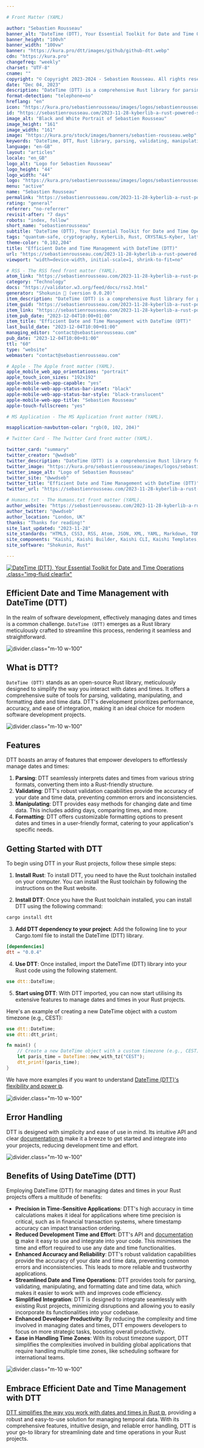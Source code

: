 ```yaml
---

# Front Matter (YAML)

author: "Sebastien Rousseau"
banner_alt: "DateTime (DTT), Your Essential Toolkit for Date and Time Operations."
banner_height: "100vh"
banner_width: "100vw"
banner: "https://kura.pro/dtt/images/github/github-dtt.webp"
cdn: "https://kura.pro"
changefreq: "weekly"
charset: "UTF-8"
cname: ""
copyright: "© Copyright 2023-2024 - Sebastien Rousseau. All rights reserved."
date: "Dec 04, 2023"
description: "DateTime (DTT) is a comprehensive Rust library for parsing, validating, manipulating, and formatting dates and times. It offers a high level of precision and a wide range of functionalities."
format-detection: "telephone=no"
hreflang: "en"
icon: "https://kura.pro/sebastienrousseau/images/logos/sebastienrousseau.svg"
id: "https://sebastienrousseau.com/2023-11-28-kyberlib-a-rust-powered-shield-against-quantum-threats/index.html"
image_alt: "Black and White Portrait of Sebastien Rousseau"
image_height: "161"
image_width: "161"
image: "https://kura.pro/stock/images/banners/sebastien-rousseau.webp"
keywords: "DateTime, DTT, Rust library, parsing, validating, manipulating, formatting, dates, times"
language: "en-GB"
layout: "articles"
locale: "en_GB"
logo_alt: "Logo for Sebastien Rousseau"
logo_height: "44"
logo_width: "44"
logo: "https://kura.pro/sebastienrousseau/images/logos/sebastienrousseau.webp"
menu: "active"
name: "Sebastien Rousseau"
permalink: "https://sebastienrousseau.com/2023-11-28-kyberlib-a-rust-powered-shield-against-quantum-threats/index.html"
rating: "general"
referrer: "no-referrer"
revisit-after: "7 days"
robots: "index, follow"
short_name: "sebastienrousseau"
subtitle: "DateTime (DTT), Your Essential Toolkit for Date and Time Operations."
tags: "quantum-safe, cryptography, KyberLib, Rust, CRYSTALS-Kyber, lattice-based, NIST, standardization, KEM, digital signatures, lightweight, hash-based, Kyber512, Kyber768, Kyber1024, security, efficiency, versatility, no-std, memory safety, system-level, embedded, WebAssembly, web"
theme-color: "0,102,204"
title: "Efficient Date and Time Management with DateTime (DTT)"
url: "https://sebastienrousseau.com/2023-11-28-kyberlib-a-rust-powered-shield-against-quantum-threats/index.html"
viewport: "width=device-width, initial-scale=1, shrink-to-fit=no"

# RSS - The RSS feed front matter (YAML).
atom_link: "https://sebastienrousseau.com/2023-11-28-kyberlib-a-rust-powered-shield-against-quantum-threats/rss.xml"
category: "Technology"
docs: "https://validator.w3.org/feed/docs/rss2.html"
generator: "Shokunin 🦀 (version 0.0.20)"
item_description: "DateTime (DTT) is a comprehensive Rust library for parsing, validating, manipulating, and formatting dates and times. It offers a high level of precision and a wide range of functionalities."
item_guid: "https://sebastienrousseau.com/2023-11-28-kyberlib-a-rust-powered-shield-against-quantum-threats/rss.xml"
item_link: "https://sebastienrousseau.com/2023-11-28-kyberlib-a-rust-powered-shield-against-quantum-threats/rss.xml"
item_pub_date: "2023-12-04T10:00+01:00"
item_title: "Efficient Date and Time Management with DateTime (DTT)"
last_build_date: "2023-12-04T10:00+01:00"
managing_editor: "contact@sebastienrousseau.com"
pub_date: "2023-12-04T10:00+01:00"
ttl: "60"
type: "website"
webmaster: "contact@sebastienrousseau.com"

# Apple - The Apple front matter (YAML).
apple_mobile_web_app_orientations: "portrait"
apple_touch_icon_sizes: "192x192"
apple-mobile-web-app-capable: "yes"
apple-mobile-web-app-status-bar-inset: "black"
apple-mobile-web-app-status-bar-style: "black-translucent"
apple-mobile-web-app-title: "Sebastien Rousseau"
apple-touch-fullscreen: "yes"

# MS Application - The MS Application front matter (YAML).

msapplication-navbutton-color: "rgb(0, 102, 204)"

# Twitter Card - The Twitter Card front matter (YAML).

twitter_card: "summary"
twitter_creator: "@wwdseb"
twitter_description: "DateTime (DTT) is a comprehensive Rust library for parsing, validating, manipulating, and formatting dates and times. It offers a high level of precision and a wide range of functionalities."
twitter_image: "https://kura.pro/sebastienrousseau/images/logos/sebastienrousseau.webp"
twitter_image_alt: "Logo of Sebastien Rousseau"
twitter_site: "@wwdseb"
twitter_title: "Efficient Date and Time Management with DateTime (DTT)"
twitter_url: "https://sebastienrousseau.com/2023-11-28-kyberlib-a-rust-powered-shield-against-quantum-threats/index.html"

# Humans.txt - The Humans.txt front matter (YAML).
author_website: "https://sebastienrousseau.com/2023-11-28-kyberlib-a-rust-powered-shield-against-quantum-threats/index.html"
author_twitter: "@wwdseb"
author_location: "London, UK"
thanks: "Thanks for reading!"
site_last_updated: "2023-11-28"
site_standards: "HTML5, CSS3, RSS, Atom, JSON, XML, YAML, Markdown, TOML"
site_components: "Kaishi, Kaishi Builder, Kaishi CLI, Kaishi Templates, Kaishi Themes"
site_software: "Shokunin, Rust"

---
```


[![DateTime (DTT), Your Essential Toolkit for Date and Time Operations](https://kura.pro/dtt/images/github/github-dtt.webp).class=\"img-fluid clearfix\"][01]

## Efficient Date and Time Management with DateTime (DTT)

In the realm of software development, effectively managing dates and times is a common challenge. `DateTime (DTT)` emerges as a Rust library meticulously crafted to streamline this process, rendering it seamless and straightforward.

![divider][divider].class=\"m-10 w-100\"

## What is DTT?

`DateTime (DTT)` stands as an open-source Rust library, meticulously designed to simplify the way you interact with dates and times. It offers a comprehensive suite of tools for parsing, validating, manipulating, and formatting date and time data. DTT's development prioritizes performance, accuracy, and ease of integration, making it an ideal choice for modern software development projects.

![divider][divider].class=\"m-10 w-100\"

## Features

DTT boasts an array of features that empower developers to effortlessly manage dates and times:

1. **Parsing**: DTT seamlessly interprets dates and times from various string formats, converting them into a Rust-friendly structure.
2. **Validating**: DTT's robust validation capabilities provide the accuracy of your date and time data, preventing common errors and inconsistencies.
3. **Manipulating**: DTT provides easy methods for changing date and time data. This includes adding days, comparing times, and more.
4. **Formatting**: DTT offers customizable formatting options to present dates and times in a user-friendly format, catering to your application's specific needs.

## Getting Started with DTT

To begin using DTT in your Rust projects, follow these simple steps:

1. **Install Rust**: To install DTT, you need to have the Rust toolchain installed on your computer. You can install the Rust toolchain by following the instructions on the Rust website.

2. **Install DTT**: Once you have the Rust toolchain installed, you can install DTT using the following command:

```bash
cargo install dtt
```

3. **Add DTT dependency to your project**: Add the following line to your Cargo.toml file to install the DateTime (DTT) library.

```toml
[dependencies]
dtt = "0.0.4"
```

4. **Use DTT**: Once installed, import the DateTime (DTT) library into your Rust code using the following statement.

```rust
use dtt::DateTime;
```

5. **Start using DTT**: With DTT imported, you can now start utilising its extensive features to manage dates and times in your Rust projects.

Here's an example of creating a new DateTime object with a custom timezone (e.g., CEST):

```rust
use dtt::DateTime;
use dtt::dtt_print;

fn main() {
    // Create a new DateTime object with a custom timezone (e.g., CEST)
    let paris_time = DateTime::new_with_tz("CEST");
    dtt_print!(paris_time);
}
```

We have more examples if you want to understand
[DateTime (DTT)'s flexibility and power ⧉][03].

![divider][divider].class=\"m-10 w-100\"

## Error Handling

DTT is designed with simplicity and ease of use in mind. Its intuitive API and clear [documentation ⧉][02] make it a breeze to get started and integrate into your projects, reducing development time and effort.

![divider][divider].class=\"m-10 w-100\"

## Benefits of Using DateTime (DTT)

Employing DateTime (DTT) for managing dates and times in your Rust projects offers a multitude of benefits:

- **Precision in Time-Sensitive Applications**: DTT's high accuracy in time calculations makes it ideal for applications where time precision is critical, such as in financial transaction systems, where timestamp accuracy can impact transaction ordering.
- **Reduced Development Time and Effort**: DTT's API and [documentation ⧉][02] make it easy to use and integrate into your code. This minimises the time and effort required to use any date and time functionalities.
- **Enhanced Accuracy and Reliability**: DTT's robust validation capabilities provide the accuracy of your date and time data, preventing common errors and inconsistencies. This leads to more reliable and trustworthy applications.
- **Streamlined Date and Time Operations**: DTT provides tools for parsing, validating, manipulating, and formatting date and time data, which makes it easier to work with and improves code efficiency.
- **Simplified Integration**: DTT is designed to integrate seamlessly with existing Rust projects, minimizing disruptions and allowing you to easily incorporate its functionalities into your codebase.
- **Enhanced Developer Productivity**: By reducing the complexity and time involved in managing dates and times, DTT empowers developers to focus on more strategic tasks, boosting overall productivity.
- **Ease in Handling Time Zones**: With its robust timezone support, DTT simplifies the complexities involved in building global applications that require handling multiple time zones, like scheduling software for international teams.

![divider][divider].class=\"m-10 w-100\"

## Embrace Efficient Date and Time Management with DTT

[DTT simplifies the way you work with dates and times in Rust ⧉][00], providing a robust and easy-to-use solution for managing temporal data. With its comprehensive features, intuitive design, and reliable error handling, DTT is your go-to library for streamlining date and time operations in your Rust projects.

[00]: https://dttlib.one/getting-started/index.html "Getting Started"
[01]: https://dttlib.one "DateTime (DTT), Your Essential Toolkit for Date and Time Operations"
[02]: https://docs.rs/dtt/latest/dtt/ "DateTime (DTT) Documentation"
[03]: https://github.com/sebastienrousseau/dtt "DateTime (DTT) GitHub Repository"

[divider]: https://kura.pro/common/images/elements/divider.svg "Divider"
